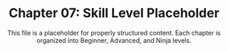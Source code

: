 <div align="center">

# Chapter 07: Skill Level Placeholder

This file is a placeholder for properly structured content.
Each chapter is organized into Beginner, Advanced, and Ninja levels.

</div>
